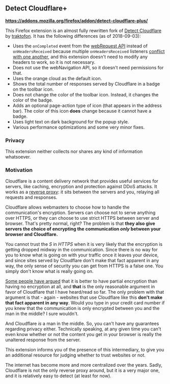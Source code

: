 Detect Cloudflare+
------------------

**https://addons.mozilla.org/firefox/addon/detect-cloudflare-plus/**

This Firefox extension is an almost fully rewritten fork of [Detect Cloudflare](https://github.com/traktofon/cf-detect) by [traktofon](https://github.com/traktofon). It has the following differences (as of 2018-09-03):
- Uses the `onCompleted` event from the [webRequest API](https://developer.mozilla.org/en-US/docs/Mozilla/Add-ons/WebExtensions/API/webRequest/) instead of `onHeadersReceived` because multiple `onHeadersReceived` listeners [conflict with one another](https://github.com/ghacksuserjs/ghacks-user.js/issues/265), and this extension doesn't need to modify any headers to work, so it is not necessary.
- Does not use the webNavigation API, so it doesn't need permissions for that.
- Uses the orange cloud as the default icon.
- Shows the total number of responses served by Cloudflare in a badge on the toolbar icon.
- Does not change the color of the toolbar icon. Instead, it changes the color of the badge.
- Adds an optional page-action type of icon (that appears in the address bar). The color of this icon **does** change because it cannot have a badge.
- Uses light text on dark background for the popup style.
- Various performance optimizations and some very minor fixes.

### Privacy

This extension neither collects nor shares any kind of information whatsoever.

### Motivation

Cloudflare is a content delivery network that provides useful services for servers, like caching, encryption and protection against DDoS attacks. It works as a [reverse proxy](https://en.wikipedia.org/wiki/Reverse_proxy): it sits between the servers and you, relaying all requests and responses.

Cloudflare allows webmasters to choose how to handle the communication's encryption. Servers can choose not to serve anything over HTTPS, or they can choose to use strict HTTPS between server and browser. That's pretty normal, right? The problem is that **they also give servers the choice of encrypting the communication *only* between your browser and Cloudflare.**

You cannot trust the *S* in *HTTPS* when it is very likely that the encryption is getting dropped midway in the communication. Since there is no way for you to know what is going on with your traffic once it leaves your device, and since sites served by Cloudflare don't make that fact apparent in any way, the only sense of security you can get from HTTPS is a false one. You simply don't know what is really going on.

[Some people have argued](https://www.troyhunt.com/cloudflare-ssl-and-unhealthy-security-absolutism/) that it is better to have partial encryption than having no encryption at all, and **that** is the only reasonable argument in favor of Cloudflare that I have heard/read so far. The only problem with that argument is that - again - websites that use Cloudflare like this **don't make that fact apparent in any way**. Would you type in your credit card number if you knew that the communication is only encrypted between you and the man in the middle? I sure wouldn't.

And Cloudflare *is* a man in the middle. So, you can't have any guarantees regarding privacy either. Technically speaking, at any given time you can't even know whether or not the content you get in your browser is really the unaltered response from the server.

This extension informs you of the presence of this intermediary, to give you an additional resource for judging whether to trust websites or not.

The internet has become more and more centralized over the years. Sadly, Cloudflare is not the only reverse proxy around, but it is a very major one, and it is relatively easy to detect (at least for now).
